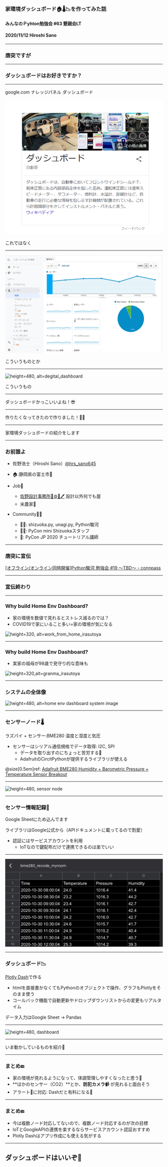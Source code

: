 ### 家環境ダッシュボード🏠🌡️📉を作ってみた話

#### みんなのＰyhton勉強会 #63 懇親会LT

#### 2020/11/12 Hiroshi Sano

---

### 唐突ですが

---

### ダッシュボードはお好きですか？

---

google.com ナレッジパネル ダッシュボード

![height=480, alt=自動車とかではなく](20201112_stapy_63/img/car_dashborad_by_googlesearch.png)

これではなく


---

![height=480, alt=デジタルのほう](20201112_stapy_63/img/degital_dashborad.png)

こういうものとか

---

![height=480, alt=degital_dashboard](https://upload.wikimedia.org/wikipedia/commons/thumb/8/8d/Opsview_Monitor_6.0_Dashboard.jpg/800px-Opsview_Monitor_6.0_Dashboard.jpg)

こういうもの

---

ダッシュボードかっこいいよね！😎

---

作りたくなってきたので作りました！🔧🔨

---

家環境ダッシュボードの紹介をします


---

### お前誰よ

- 佐野浩士（Hiroshi Sano）[@hrs_sano645](https://twitter.com/hrs_sano645)
- 🏠:静岡県の富士市🗻

- Job💼
  - [佐野設計事務所🚗⚙️📏🖊️](https://sano-design.info) 設計以外何でも屋
  - 米農家🌾

- Community🧑‍💻
  - 🗻🐍: shizuoka.py, unagi.py, Python駿河
  - 🗻🐍: PyCon mini Shizuokaスタッフ
  - 🐍: PyCon JP 2020 チュートリアル講師

---

### 唐突に宣伝

[[オフライン/オンライン同時開催]Python駿河 勉強会 #19 ～TBD～ - connpass](https://py-suruga.connpass.com/event/192889/)

---

### 宣伝終わり

---

### Why build Home Env Dashboard?

- 家の環境を数値で見れるとストレス減るのでは？
- COVID19で家にいること多い=家の環境が気になる

![height=320, alt=work_from_home_irasutoya](https://1.bp.blogspot.com/-jlHonWZdPp0/Xq5vQuVPQrI/AAAAAAABYtI/S0mjN1WK-wEJBBSS2M6xTEhEmVjM5mUwwCEwYBhgL/s1600/shigoto_zaitaku_cat_man.png)

---

### Why build Home Env Dashboard?

- 実家の祖母が98歳で見守り的な意味も

![height=320,alt=granma_irasutoya](https://4.bp.blogspot.com/-E5SFXjWPayU/WR6ns-9naMI/AAAAAAABEVw/d2cE-VM_B_AnQp3PHoFIG8esHWmBB6YXgCLcB/s800/keirou_obaachan_smile2.png)

---

### システムの全体像

![height=480, alt=home env dashboard system image](https://docs.google.com/drawings/d/e/2PACX-1vQfSWRWP7uD7ffXyjrEStTYVhyFakLvQ0pREvuE8n5v0iceLlHyska3toXvUdRfhh7v_se6CTvm6DBO/pub?w=960&amp;h=720)

---

### センサーノード🌡️

ラズパイ + センサー:BME280 温度と湿度と気圧

- センサーはシリアル通信規格でデータ取得: I2C, SPI
  - データを取り出すのにちょっと苦労する🥺
  - AdafruitのCircitPythonが提供するライブラリが使える

@size[0.5em]ref: [Adafruit BME280 Humidity + Barometric Pressure + Temperature Sensor Breakout](https://learn.adafruit.com/adafruit-bme280-humidity-barometric-pressure-temperature-sensor-breakout/python-circuitpython-test)

---

![height=480, sensor node](https://docs.google.com/drawings/d/e/2PACX-1vTYhZg5yz9pLjrt0OJQ87xG396d-8jKKyUwIAPZ2MMy9Nv3SgaTOINHsHpFXwocK1gXgcgxRkSwHP9Q/pub?w=960&amp;h=720)

---

### センサー情報記録📝

Google Sheetにため込んでます

ライブラリはGoogle公式から（APIドキュメントに載ってるので割愛）

- 認証にはサービスアカウントを利用
  - IoTなので鍵配布だけで連携できるのは楽でいい
  
---

![height=480, sensor_recode](./20201112_stapy_63/img/sensor_recode_gsheet.JPG)

---

### ダッシュボード📉

[Plotly Dash](https://dash.plotly.com/)で作る

- htmlを直接書かなくてもPythonのオブジェクトで操作、グラフもPlotlyをそのまま使う
- コールバック機能で自動更新やドロップダウンリストからの変更もリアルタイム

データ入力はGoogle Sheet -> Pandas

---

![height=480, dashboard](https://docs.google.com/drawings/d/e/2PACX-1vThEcyEPO9SzCVYEpL0WCAZ4Ceou004nnlmlYci07FiQKklRLvgLDLilj0ipzY30cdp_NcBYhY0Jde7/pub?w=960&amp;h=720)

---

いま動かしているものを紹介🧐

---

### まとめ🔚

- 家の環境が見れるようになって、体調管理しやすくなったと思う💪
- **ほかのセンサー（CO2）**とか、**防犯カメラ📹** が見れると面白そう
- アラート🚨に対応: Dashだと有料になる💸

---

### まとめ🔚

- 今は複数ノード対応してないので、複数ノード対応するのが次の目標
- IoTとGoogleAPIの連携を楽するならサービスアカウント認証おすすめ
- Plotly Dashはアプリ作成にも使える気がする

---

## ダッシュボードはいいぞ🥳

